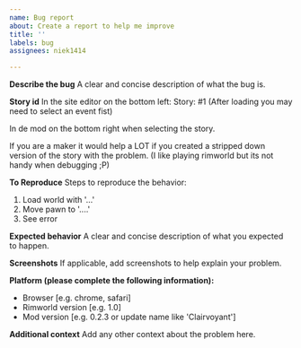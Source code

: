 ```yaml
---
name: Bug report
about: Create a report to help me improve
title: ''
labels: bug
assignees: niek1414

---
```


**Describe the bug**
A clear and concise description of what the bug is.

**Story id**
In the site editor on the bottom left:
Story: #1 (After loading you may need to select an event fist)

In de mod on the bottom right when selecting the story.

If you are a maker it would help a LOT if you created a stripped down version of the story with the problem. (I like playing rimworld but its not handy when debugging ;P)

**To Reproduce**
Steps to reproduce the behavior:
1. Load world with '...'
2. Move pawn to '....'
4. See error

**Expected behavior**
A clear and concise description of what you expected to happen.

**Screenshots**
If applicable, add screenshots to help explain your problem.

**Platform (please complete the following information):**
 - Browser [e.g. chrome, safari]
 - Rimworld version [e.g. 1.0]
 - Mod version [e.g. 0.2.3 or update name like 'Clairvoyant']

**Additional context**
Add any other context about the problem here.
